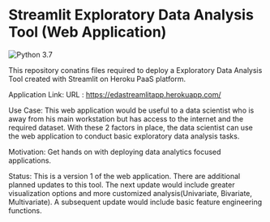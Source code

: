 # Streamlit Exploratory Data Analysis Tool (Web Application)
![Python 3.7](https://upload.wikimedia.org/wikipedia/commons/f/fc/Blue_Python_3.7_Shield_Badge.svg)
<br>

This repository conatins files required to deploy a Exploratory Data Analysis Tool created with Streamlit on Heroku PaaS platform.

Application Link: URL : https://edastreamlitapp.herokuapp.com/

Use Case: This web application would be useful to a data scientist who is away from his main workstation but has access to the internet and the required dataset. With these 2 factors in place, the data scientist can use the web application to conduct basic exploratory data analysis tasks.

Motivation: Get hands on with deploying data analytics focused applications. 

Status: This is a version 1 of the web application. There are additional planned updates to this tool. The next update would include greater visualization options and more customized analysis(Univariate, Bivariate, Multivariate). A subsequent update would include basic feature engineering functions.




